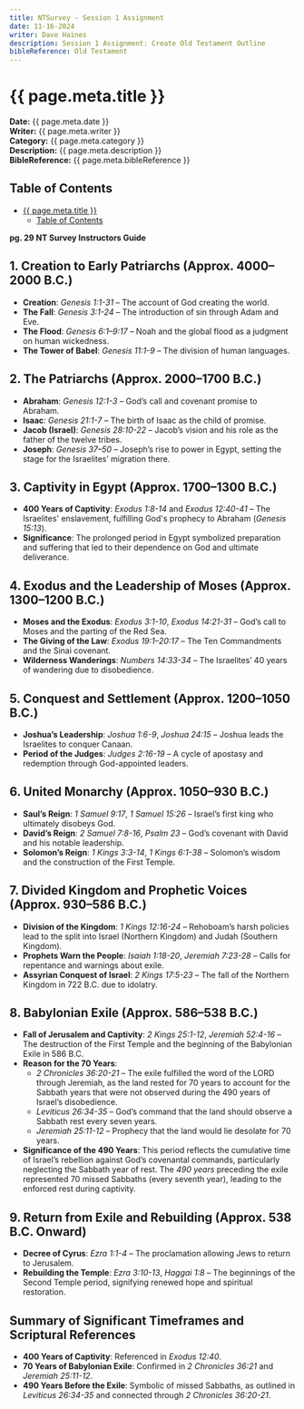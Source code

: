 ```yaml
---
title: NTSurvey - Session 1 Assignment
date: 11-16-2024
writer: Dave Haines
description: Session 1 Assignment: Create Old Testament Outline
bibleReference: Old Testament
---
```


# {{ page.meta.title }}

**Date:** {{ page.meta.date }}  
**Writer:** {{ page.meta.writer }}  
**Category:** {{ page.meta.category }}  
**Description:** {{ page.meta.description }}  
**BibleReference:** {{ page.meta.bibleReference }}  

## Table of Contents

- [{{ page.meta.title }}](#-pagemetatitle-)
  - [Table of Contents](#table-of-contents)

**pg. 29 NT Survey Instructors Guide**

## 1. Creation to Early Patriarchs (Approx. 4000–2000 B.C.)

- **Creation**: *Genesis 1:1-31* – The account of God creating the world.
- **The Fall**: *Genesis 3:1-24* – The introduction of sin through Adam and Eve.
- **The Flood**: *Genesis 6:1–9:17* – Noah and the global flood as a judgment on human wickedness.
- **The Tower of Babel**: *Genesis 11:1-9* – The division of human languages.

## 2. The Patriarchs (Approx. 2000–1700 B.C.)

- **Abraham**: *Genesis 12:1-3* – God’s call and covenant promise to Abraham.
- **Isaac**: *Genesis 21:1-7* – The birth of Isaac as the child of promise.
- **Jacob (Israel)**: *Genesis 28:10-22* – Jacob’s vision and his role as the father of the twelve tribes.
- **Joseph**: *Genesis 37–50* – Joseph’s rise to power in Egypt, setting the stage for the Israelites’ migration there.

## 3. Captivity in Egypt (Approx. 1700–1300 B.C.)

- **400 Years of Captivity**: *Exodus 1:8-14* and *Exodus 12:40-41* – The Israelites' enslavement, fulfilling God's prophecy to Abraham (*Genesis 15:13*).
- **Significance**: The prolonged period in Egypt symbolized preparation and suffering that led to their dependence on God and ultimate deliverance.

## 4. Exodus and the Leadership of Moses (Approx. 1300–1200 B.C.)

- **Moses and the Exodus**: *Exodus 3:1-10*, *Exodus 14:21-31* – God’s call to Moses and the parting of the Red Sea.
- **The Giving of the Law**: *Exodus 19:1–20:17* – The Ten Commandments and the Sinai covenant.
- **Wilderness Wanderings**: *Numbers 14:33-34* – The Israelites’ 40 years of wandering due to disobedience.

## 5. Conquest and Settlement (Approx. 1200–1050 B.C.)

- **Joshua’s Leadership**: *Joshua 1:6-9*, *Joshua 24:15* – Joshua leads the Israelites to conquer Canaan.
- **Period of the Judges**: *Judges 2:16-19* – A cycle of apostasy and redemption through God-appointed leaders.

## 6. United Monarchy (Approx. 1050–930 B.C.)

- **Saul’s Reign**: *1 Samuel 9:17*, *1 Samuel 15:26* – Israel’s first king who ultimately disobeys God.
- **David’s Reign**: *2 Samuel 7:8-16*, *Psalm 23* – God’s covenant with David and his notable leadership.
- **Solomon’s Reign**: *1 Kings 3:3-14*, *1 Kings 6:1-38* – Solomon’s wisdom and the construction of the First Temple.

## 7. Divided Kingdom and Prophetic Voices (Approx. 930–586 B.C.)

- **Division of the Kingdom**: *1 Kings 12:16-24* – Rehoboam’s harsh policies lead to the split into Israel (Northern Kingdom) and Judah (Southern Kingdom).
- **Prophets Warn the People**: *Isaiah 1:18-20*, *Jeremiah 7:23-28* – Calls for repentance and warnings about exile.
- **Assyrian Conquest of Israel**: *2 Kings 17:5-23* – The fall of the Northern Kingdom in 722 B.C. due to idolatry.

## 8. Babylonian Exile (Approx. 586–538 B.C.)

- **Fall of Jerusalem and Captivity**: *2 Kings 25:1-12*, *Jeremiah 52:4-16* – The destruction of the First Temple and the beginning of the Babylonian Exile in 586 B.C.
- **Reason for the 70 Years**:
  - *2 Chronicles 36:20-21* – The exile fulfilled the word of the LORD through Jeremiah, as the land rested for 70 years to account for the Sabbath years that were not observed during the 490 years of Israel’s disobedience.
  - *Leviticus 26:34-35* – God’s command that the land should observe a Sabbath rest every seven years.
  - *Jeremiah 25:11-12* – Prophecy that the land would lie desolate for 70 years.
- **Significance of the 490 Years**: This period reflects the cumulative time of Israel’s rebellion against God’s covenantal commands, particularly neglecting the Sabbath year of rest. The *490 years* preceding the exile represented 70 missed Sabbaths (every seventh year), leading to the enforced rest during captivity.

## 9. Return from Exile and Rebuilding (Approx. 538 B.C. Onward)

- **Decree of Cyrus**: *Ezra 1:1-4* – The proclamation allowing Jews to return to Jerusalem.
- **Rebuilding the Temple**: *Ezra 3:10-13*, *Haggai 1:8* – The beginnings of the Second Temple period, signifying renewed hope and spiritual restoration.

## Summary of Significant Timeframes and Scriptural References

- **400 Years of Captivity**: Referenced in *Exodus 12:40*.
- **70 Years of Babylonian Exile**: Confirmed in *2 Chronicles 36:21* and *Jeremiah 25:11-12*.
- **490 Years Before the Exile**: Symbolic of missed Sabbaths, as outlined in *Leviticus 26:34-35* and connected through *2 Chronicles 36:20-21*.
